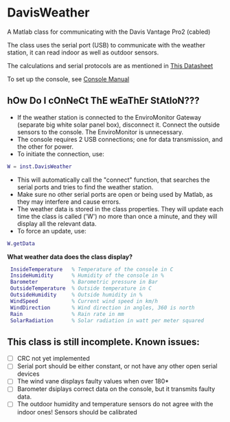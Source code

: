 # DavisWeather
A Matlab class for communicating with the Davis Vantage Pro2 (cabled)

The class uses the serial port (USB) to communicate with the weather station, it can read indoor as well as outdoor sensors.

The calculations and serial protocols are as mentioned in [This Datasheet](https://cdn.shopify.com/s/files/1/0515/5992/3873/files/VantageSerialProtocolDocs_v261.pdf?v=1614399559)

To set up the console, see [Console Manual](https://cdn.shopify.com/s/files/1/0515/5992/3873/files/07395.234_Manual_VP2__RevZ_web.pdf?v=1647548782)

## hOw Do I cOnNeCt ThE wEaThEr StAtIoN???
- If the weather station is connected to the EnviroMonitor Gateway (separate big white solar panel box), disconnect it. Connect the outside sensors to the console. The EnviroMonitor is unnecessary.
- The console requires 2 USB connections; one for data transmission, and the other for power.
- To initiate the connection, use:
```matlab
W = inst.DavisWeather
```
- This will automatically call the "connect" function, that searches the serial ports and tries to find the weather station.
- Make sure no other serial ports are open or being used by Matlab, as they may interfere and cause errors.
- The weather data is stored in the class properties. They will update each time the class is called ('W') no more than once a minute, and they will display all the relevant data.
- To force an update, use: 
```matlab
W.getData
```

**What weather data does the class display?**
```matlab
 InsideTemperature   % Temperature of the console in C
 InsideHumidity      % Humidity of the console in %
 Barometer           % Barometric pressure in Bar
 OutsideTemperature  % Outside temperature in C
 OutsideHumidity     % Outside humidity in %
 WindSpeed           % Current wind speed in km/h
 WindDirection       % Wind direction in angles, 360 is north
 Rain                % Rain rate in mm
 SolarRadiation      % Solar radiation in watt per meter squared
 ```




## This class is still incomplete. Known issues:
- [ ] CRC not yet implemented
- [ ] Serial port should be either constant, or not have any other open serial devices
- [ ] The wind vane displays faulty values when over 180*
- [ ] Barometer dsiplays correct data on the console, but it transmits faulty data.
- [ ] The outdoor humidity and temperature sensors do not agree with the indoor ones! Sensors should be calibrated
